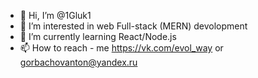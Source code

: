 - 👋 Hi, I’m @1Gluk1
- 👀 I’m interested in web Full-stack (MERN) devolopment
- 🌱 I’m currently learning React/Node.js
- 📫 How to reach - me https://vk.com/evol_way or gorbachovanton@yandex.ru

<!---
1Gluk1/1Gluk1 is a ✨ special ✨ repository because its `README.md` (this file) appears on your GitHub profile.
You can click the Preview link to take a look at your changes.
--->
